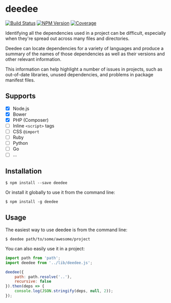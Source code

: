 # deedee

[![Build Status][travis-image]][travis-url]
[![NPM Version][npm-image]][npm-url]
[![Coverage][coveralls-image]][coveralls-url]

Identifying all the dependencies used in a project can be difficult, especially
when they're spread out across many files and directories.

Deedee can locate dependencies for a variety of languages and produce a summary of the names of
those dependencies as well as their versions and other relevant information.

This information can help highlight a number of issues in projects, such as out-of-date
libraries, unused dependencies, and problems in package manifest files.

## Supports

- [x] Node.js
- [x] Bower
- [x] PHP (Composer)
- [ ] Inline `<script>` tags
- [ ] CSS `@import`
- [ ] Ruby
- [ ] Python
- [ ] Go
- [ ] ...

## Installation

```
$ npm install --save deedee
```

Or install it globally to use it from the command line:

```
$ npm install -g deedee
```

## Usage

The easiest way to use deedee is from the command line:

```
$ deedee path/to/some/awesome/project
```

You can also easily use it in a project:

```js
import path from 'path';
import deedee from '../lib/deedee.js';

deedee({
	path: path.resolve('..'),
	recursive: false
}).then(deps => {
	console.log(JSON.stringify(deps, null, 2));
});
```

[npm-url]: https://www.npmjs.com/package/deedee
[npm-image]: https://img.shields.io/npm/v/deedee.svg?style=flat
[travis-url]: https://travis-ci.org/fdesjasrdins/deedee
[travis-image]: https://img.shields.io/travis/fdesjardins/deedee.svg?style=flat
[coveralls-url]: https://coveralls.io/r/fdesjardins/deedee
[coveralls-image]: https://img.shields.io/coveralls/fdesjardins/deedee.svg?style=flat
